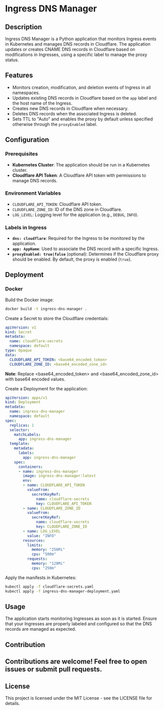 # Ingress DNS Manager

## Description

Ingress DNS Manager is a Python application that monitors Ingress events in Kubernetes and manages DNS records in Cloudflare. The application updates or creates CNAME DNS records in Cloudflare based on modifications in Ingresses, using a specific label to manage the proxy status.

## Features

- Monitors creation, modification, and deletion events of Ingress in all namespaces.
- Updates existing DNS records in Cloudflare based on the `app` label and the host name of the Ingress.
- Creates new DNS records in Cloudflare when necessary.
- Deletes DNS records when the associated Ingress is deleted.
- Sets TTL to "Auto" and enables the proxy by default unless specified otherwise through the `proxyEnabled` label.

## Configuration

### Prerequisites

- **Kubernetes Cluster**: The application should be run in a Kubernetes cluster.
- **Cloudflare API Token**: A Cloudflare API token with permissions to manage DNS records.

### Environment Variables

- `CLOUDFLARE_API_TOKEN`: Cloudflare API token.
- `CLOUDFLARE_ZONE_ID`: ID of the DNS zone in Cloudflare.
- `LOG_LEVEL`: Logging level for the application (e.g., `DEBUG`, `INFO`).

### Labels in Ingress

- **`dns: cloudflare`**: Required for the Ingress to be monitored by the application.
- **`app: AppName`**: Used to associate the DNS record with a specific Ingress.
- **`proxyEnabled: true|false`** (optional): Determines if the Cloudflare proxy should be enabled. By default, the proxy is enabled (`true`).

## Deployment

### Docker

Build the Docker image:

```bash
docker build -t ingress-dns-manager .
```

Create a Secret to store the Cloudflare credentials:
```yaml
apiVersion: v1
kind: Secret
metadata:
  name: cloudflare-secrets
  namespace: default
type: Opaque
data:
  CLOUDFLARE_API_TOKEN: <base64_encoded_token>
  CLOUDFLARE_ZONE_ID: <base64_encoded_zone_id>
```

**Note**: Replace <base64_encoded_token> and <base64_encoded_zone_id> with base64 encoded values.

Create a Deployment for the application:
```yaml
apiVersion: apps/v1
kind: Deployment
metadata:
  name: ingress-dns-manager
  namespace: default
spec:
  replicas: 1
  selector:
    matchLabels:
      app: ingress-dns-manager
  template:
    metadata:
      labels:
        app: ingress-dns-manager
    spec:
      containers:
      - name: ingress-dns-manager
        image: ingress-dns-manager:latest
        env:
        - name: CLOUDFLARE_API_TOKEN
          valueFrom:
            secretKeyRef:
              name: cloudflare-secrets
              key: CLOUDFLARE_API_TOKEN
        - name: CLOUDFLARE_ZONE_ID
          valueFrom:
            secretKeyRef:
              name: cloudflare-secrets
              key: CLOUDFLARE_ZONE_ID
        - name: LOG_LEVEL
          value: "INFO"
        resources:
          limits:
            memory: "256Mi"
            cpu: "500m"
          requests:
            memory: "128Mi"
            cpu: "250m"
```

Apply the manifests in Kubernetes:
```bash
kubectl apply -f cloudflare-secrets.yaml
kubectl apply -f ingress-dns-manager-deployment.yaml
```

## Usage

The application starts monitoring Ingresses as soon as it is started. Ensure that your Ingresses are properly labeled and configured so that the DNS records are managed as expected.

## Contribution

## Contributions are welcome! Feel free to open issues or submit pull requests.

## License

This project is licensed under the MIT License - see the LICENSE file for details.
